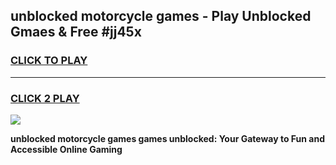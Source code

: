 
## unblocked motorcycle games - Play Unblocked Gmaes & Free #jj45x
<h3>
<a href="https://premium.freeplayer.one?title=unblocked_motorcycle_games&ref=01M">CLICK TO PLAY</a></h3>
<hr>

<h3>
<a href="https://premium.freeplayer.one?title=unblocked_motorcycle_games&ref=01M">CLICK 2 PLAY</a>
  
</h3>

<a href="https://premium.freeplayer.one?title=unblocked_motorcycle_games&ref=01M"><img src="https://clearcache.store/games.png"></a>


**unblocked motorcycle games games unblocked: Your Gateway to Fun and Accessible Online Gaming**
